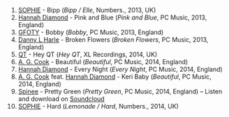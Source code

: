 1. [SOPHIE](http://musicbrainz.org/artist/774b02d7-5056-4b0f-9d69-a82b6ae27cde) - Bipp (_Bipp / Elle_, Numbers., 2013, UK)
1. [Hannah Diamond](http://musicbrainz.org/artist/76130c0b-b177-434f-893f-46c8d819548d) - Pink  and Blue (_Pink and Blue_, PC Music, 2013, England)
1. [GFOTY](http://musicbrainz.org/artist/fd92821e-ef34-4c7a-bde1-b4458169f940) - Bobby (_Bobby_, PC Music, 2013, England)
1. [Danny L Harle](http://musicbrainz.org/artist/1fd94d42-5e6a-46f2-84bf-9cc0be6c009f) - Broken Flowers (_Broken Flowers_, PC Music, 2013, England)
1. [QT](http://musicbrainz.org/artist/60f8683c-29b3-41db-97a9-af77487913d9) - Hey QT (_Hey QT_, XL Recordings, 2014, UK)
1. [A. G. Cook](http://musicbrainz.org/artist/b12ef43e-72ad-43d0-b216-a8cd32f78852) - Beautiful (_Beautiful_, PC Music, 2014, England)
1. [Hannah Diamond](http://musicbrainz.org/artist/76130c0b-b177-434f-893f-46c8d819548d) - Every Night (_Every Night_, PC Music, 2014, England)
1. [A. G. Cook](http://musicbrainz.org/artist/b12ef43e-72ad-43d0-b216-a8cd32f78852) feat. [Hannah Diamond](http://musicbrainz.org/artist/76130c0b-b177-434f-893f-46c8d819548d) - Keri Baby (_Beautiful_, PC Music, 2014, England)
1. [Spinee](http://musicbrainz.org/artist/03800c9b-cfa7-4f0c-b9c8-952dc04a56ca) - Pretty Green (_Pretty Green_, PC Music, 2014, England) – Listen and download on [Soundcloud](https://soundcloud.com/spinee777/sets/pc-s15)
1. [SOPHIE](http://musicbrainz.org/artist/774b02d7-5056-4b0f-9d69-a82b6ae27cde) - Hard (_Lemonade / Hard_, Numbers., 2014, UK)